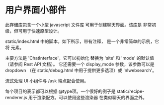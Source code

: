 # 用户界面小部件

此存储库包含一个小型 javascript 文件库
可用于创建聊天界面。该库是
非常初级，但可用于快速原型设计。

static/index.html 中的脚本，如下所示，带有注释，
是一个非常简单的示例，它将
元素。

主要方法是 'ChatInterface'，它可以初始化
替换为 'site' 和 'mode' 的默认值（请参阅 Rest API 文档）。
它还需要一个 display_mode 参数，该参数可以是 dropdown
（在 static/debug.html 中用于提供更多选项）或 'nlwebsearch'。

<script>document.addEventListener（'DOMContentLoaded'， （） => {
         const searchInput = document.getElementById（'ai-search-input'）;
         我们假设有一个具有该 ID 的搜索输入框
         const searchButton = document.getElementById（'ai-search-button'）;
         我们假设有一个具有该 ID 的搜索按钮
         var chatContainer = document.getElementById（'chat-container'）;
         将显示结果的 div

         searchButton.addEventListener('click', handleSearch);
         searchInput.addEventListener('keypress', (e) => {
              if (e.key === 'Enter') {
                   handleSearch();
              }
         });

         var chat_interface = null;

         function findChatInterface() {
          if (chat_interface) {
              return chat_interface;
          }
          chat_interface = new ChatInterface('', display_mode='nlwebsearch', generate_mode='list');
          return chat_interface;
         }

         function handleSearch() {
              const query = searchInput.value.trim();
              chatContainer.style.display = 'block';
              chat_interface = findChatInterface();
              searchInput.value = '';

              // sendMessage triggers the next chat turn
              chat_interface.sendMessage(query);
              
         }
    });
</script>

流式处理 UI 小组件与 /ask 端点配合使用。

每个项目的表示都可以根据
@type项。一个很好的例子是 static/recipe-renderer.js
用于渲染配方。可以使用这些渲染器
在类似聊天的界面之外。